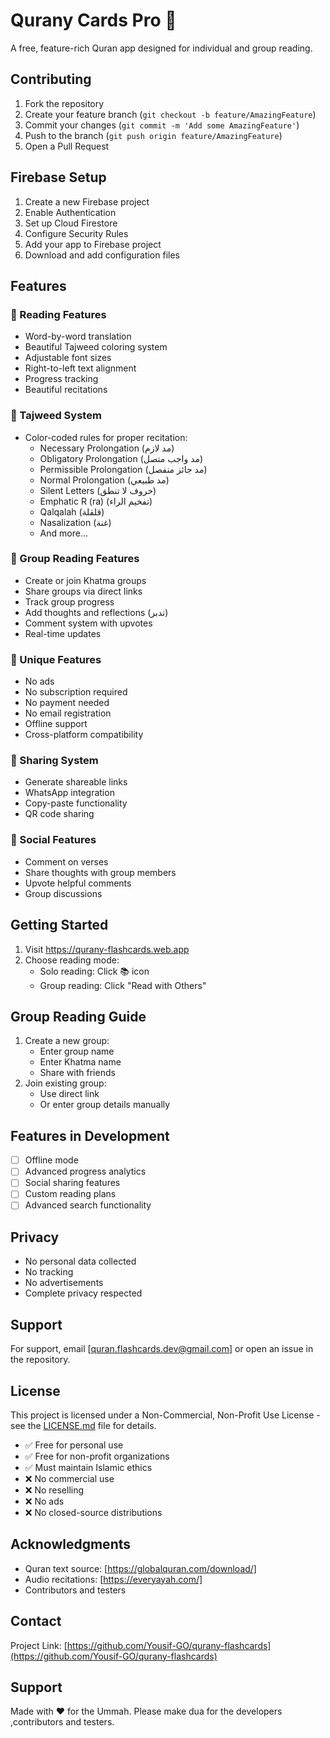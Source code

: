 # Qurany Cards Pro 🕌

A free, feature-rich Quran app designed for individual and group reading.

## Contributing

1. Fork the repository
2. Create your feature branch (`git checkout -b feature/AmazingFeature`)
3. Commit your changes (`git commit -m 'Add some AmazingFeature'`)
4. Push to the branch (`git push origin feature/AmazingFeature`)
5. Open a Pull Request

## Firebase Setup

1. Create a new Firebase project
2. Enable Authentication
3. Set up Cloud Firestore
4. Configure Security Rules
5. Add your app to Firebase project
6. Download and add configuration files

## Features

### 📖 Reading Features
- Word-by-word translation
- Beautiful Tajweed coloring system
- Adjustable font sizes
- Right-to-left text alignment
- Progress tracking
- Beautiful recitations

### 🎨 Tajweed System
- Color-coded rules for proper recitation:
  - Necessary Prolongation (مد لازم)
  - Obligatory Prolongation (مد واجب متصل)
  - Permissible Prolongation (مد جائز منفصل)
  - Normal Prolongation (مد طبيعي)
  - Silent Letters (حروف لا تنطق)
  - Emphatic R (ra) (تفخيم الراء)
  - Qalqalah (قلقلة)
  - Nasalization (غنة)
  - And more...

### 👥 Group Reading Features
- Create or join Khatma groups
- Share groups via direct links
- Track group progress
- Add thoughts and reflections (تدبر)
- Comment system with upvotes
- Real-time updates

### 🌟 Unique Features
- No ads
- No subscription required
- No payment needed
- No email registration
- Offline support
- Cross-platform compatibility

### 🔄 Sharing System
- Generate shareable links
- WhatsApp integration
- Copy-paste functionality
- QR code sharing

### 💭 Social Features
- Comment on verses
- Share thoughts with group members
- Upvote helpful comments
- Group discussions

## Getting Started
1. Visit https://qurany-flashcards.web.app
2. Choose reading mode:
   - Solo reading: Click 📚 icon
   - Group reading: Click "Read with Others"

## Group Reading Guide
1. Create a new group:
   - Enter group name
   - Enter Khatma name
   - Share with friends
2. Join existing group:
   - Use direct link
   - Or enter group details manually

## Features in Development

- [ ] Offline mode
- [ ] Advanced progress analytics
- [ ] Social sharing features
- [ ] Custom reading plans
- [ ] Advanced search functionality

## Privacy
- No personal data collected
- No tracking
- No advertisements
- Complete privacy respected

## Support

For support, email [quran.flashcards.dev@gmail.com] or open an issue in the repository.

## License

This project is licensed under a Non-Commercial, Non-Profit Use License - see the [LICENSE.md](LICENSE.md) file for details.

- ✅ Free for personal use
- ✅ Free for non-profit organizations
- ✅ Must maintain Islamic ethics
- ❌ No commercial use
- ❌ No reselling
- ❌ No ads
- ❌ No closed-source distributions

## Acknowledgments

- Quran text source: [https://globalquran.com/download/]
- Audio recitations: [https://everyayah.com/]    
- Contributors and testers 

## Contact

Project Link: [https://github.com/Yousif-GO/qurany-flashcards](https://github.com/Yousif-GO/qurany-flashcards)

## Support

Made with ❤️ for the Ummah. Please make dua for the developers ,contributors and testers.